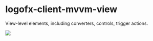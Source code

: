 # logofx-client-mvvm-view
View-level elements, including converters, controls, trigger actions.

<img src=https://ci.appveyor.com/api/projects/status/github/logofx/logofx-client-mvvm-view>